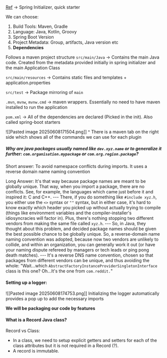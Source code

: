 [Ref](https://start.spring.io/) -> Spring Initializer, quick starter

We can choose:
1. Build Tools: Maven, Gradle
2. Language: Java, Kotlin, Groovy
3. Spring Boot Version
4. Project Metadata: Group, artifacts, Java version etc
5. **Dependencies**

Follows a maven project structure
`src/main/Java` -> Contains the main Java code. Created from the metadata provided initially in spring initializer and the main Application Class

`src/main/resources` -> Contains static files and templates + application.properties

`src/test` -> Package mirroring of `main` 

`.mvn`, `mvnw`, `mvnw.cmd` -> maven wrappers. Essentially no need to have maven installed to run the application

`pom.xml` -> All of the dependencies are declared (Picked in the init). Also called spring-boot starters

![[Pasted image 20250608171504.png]]
^ There is a maven tab on the right side which shows all of the commands we can use for each plugin

##### Why are java packages usually named like `dev.xyz.name` or to generalize it further: `com.organisation.mypackage` or `com.org.region.package`?
Short answer: 
	To avoid namespace conflicts during imports. It uses a reverse domain name naming convention

Long Answer:
	It's that way because package names are meant to be globally unique. That way, when you import a package, there are no conflicts. See, for example, the languages which came just before it and inspired it: C and C++.
	---
	There, if you do something like `#include xyz.h`, you either use the `<>` syntax or `""` syntax, but in either case, it's hard to know exactly which header you picked up without actually trying to compile (things like environment variables and the compiler-installer's idiosyncracies will factor in). Plus, there's nothing stopping two different vendors from making the same file called `xyz.h`.
	---
	So, in Java, they thought about this problem, and decided package names should be given the best possible chance to be globally unique. So, a reverse-domain name naming convention was adopted, because now two vendors are unlikely to collide, and within an organization, you can generally work it out (or have your naming dispute refereed by managers or tech leads or ping pong death matches).
	---
	It's a reverse DNS name convention, chosen so that packages from different vendors can be unique, and thus avoiding the whole: "Wait...which `AbstractFactoryInstanceProviderSingletonInterface` class is this one? Oh...It's the one from `com.reddit.`"

#### Setting up a logger:
![[Pasted image 20250608174753.png]]
Initializing the logger automatically provides a pop up to add the necessary imports

**We will be packaging our code by features**

#### What is a Record Java class?
Record vs Class: 
- In a class, we need to setup explicit getters and setters for each of the class attributes but it is not required in a Record (?).
- A record is immutable.
